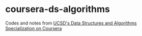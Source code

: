 # coursera-ds-algorithms
Codes and notes from [UCSD's Data Structures and Algorithms Specialization on Coursera](https://www.coursera.org/specializations/data-structures-algorithms)
